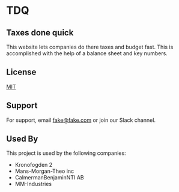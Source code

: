 # TDQ
## Taxes done quick

This website lets companies do there taxes and budget fast. 
This is accomplished with the help of a balance sheet and key numbers.   

## License

[MIT](https://choosealicense.com/licenses/mit/)

## Support

For support, email fake@fake.com or join our Slack channel.

## Used By

This project is used by the following companies:

- Kronofogden 2 
- Mans-Morgan-Theo inc 
- CalmermanBenjaminNTI AB
- MM-Industries 